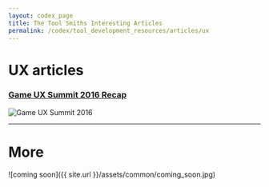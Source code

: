 ```yaml
---
layout: codex_page
title: The Tool Smiths Interesting Articles
permalink: /codex/tool_development_resources/articles/ux
---
```


# UX articles
### [Game UX Summit 2016 Recap](https://www.unrealengine.com/en-US/blog/game-ux-summit-2016-recap-and-2017-event-announcement)
![Game UX Summit 2016](https://cdn2.unrealengine.com/blogAssets/2016/July2016/July22_GameUXSummit2016/GameUXSummitBlogPost_Pic2-770x475-92f2154297236042656ae217e74a15afe2c7c762.png)

------

# More
![coming soon]({{ site.url }}/assets/common/coming_soon.jpg)